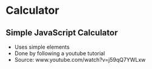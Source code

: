 # Calculator
## Simple JavaScript Calculator
<ul>
  <li> Uses simple elements </li>
  <li> Done by following a youtube tutorial </li>
  <li> Source: w<span>ww</span>.youtube.com/watch?v=j59qQ7YWLxw </li>
</ul>
